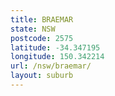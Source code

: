 ```yaml
---
title: BRAEMAR
state: NSW
postcode: 2575
latitude: -34.347195
longitude: 150.342214
url: /nsw/braemar/
layout: suburb
---
```


